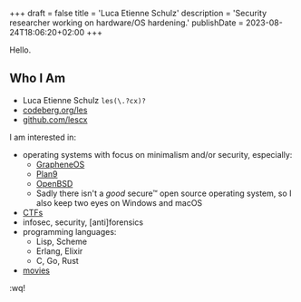 +++
draft = false
title = 'Luca Etienne Schulz'
description = 'Security researcher working on hardware/OS hardening.'
publishDate = 2023-08-24T18:06:20+02:00
+++

Hello.

## Who I Am

* Luca Etienne Schulz `les(\.?cx)?`
* [codeberg.org/les](https://codeberg.org/les)
* [github.com/lescx](https://github.com/lescx)

I am interested in:

* operating systems with focus on minimalism and/or security, especially:
  * [GrapheneOS](https://grapheneos.org)
  * [Plan9](https://en.wikipedia.org/wiki/Plan_9_from_Bell_Labs)
  * [OpenBSD](https://www.openbsd.org)
  * Sadly there isn't a *good* secure™ open source operating system, so I also keep two eyes on Windows and macOS
* [CTFs](https://ctf101.org)
* infosec, security, \[anti]forensics
* programming languages:
  * Lisp, Scheme
  * Erlang, Elixir
  * C, Go, Rust
* [movies](https://letterboxd.com/lescx)

:wq!